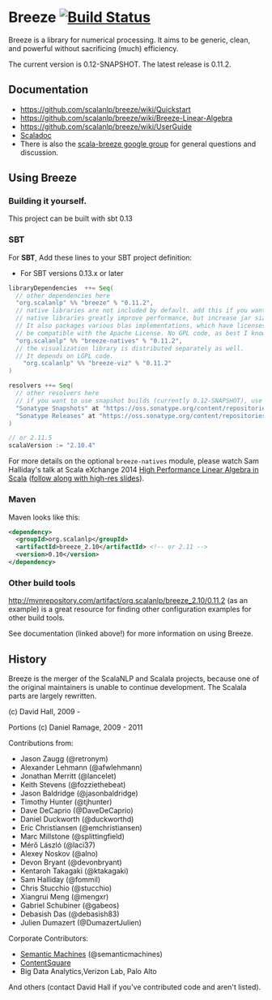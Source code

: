 # Breeze [![Build Status](https://travis-ci.org/scalanlp/breeze.png?branch=master)](https://travis-ci.org/scalanlp/breeze)

Breeze is a library for numerical processing. It aims to be generic, clean, and powerful without sacrificing (much) efficiency.

The current version is 0.12-SNAPSHOT. The latest release is 0.11.2.

## Documentation

* https://github.com/scalanlp/breeze/wiki/Quickstart
* https://github.com/scalanlp/breeze/wiki/Breeze-Linear-Algebra
* https://github.com/scalanlp/breeze/wiki/UserGuide
* [Scaladoc](http://www.scalanlp.org/api/breeze/)
* There is also the [scala-breeze google group](https://groups.google.com/forum/#!forum/scala-breeze) for general questions and discussion.

## Using Breeze

### Building it yourself.

This project can be built with sbt 0.13

### SBT

For **SBT**, Add these lines to your SBT project definition:

* For SBT versions 0.13.x or later

```scala
libraryDependencies  ++= Seq(
  // other dependencies here
  "org.scalanlp" %% "breeze" % "0.11.2",
  // native libraries are not included by default. add this if you want them (as of 0.7)
  // native libraries greatly improve performance, but increase jar sizes. 
  // It also packages various blas implementations, which have licenses that may or may not
  // be compatible with the Apache License. No GPL code, as best I know.
  "org.scalanlp" %% "breeze-natives" % "0.11.2",
  // the visualization library is distributed separately as well. 
  // It depends on LGPL code.
    "org.scalanlp" %% "breeze-viz" % "0.11.2"
)

resolvers ++= Seq(
  // other resolvers here
  // if you want to use snapshot builds (currently 0.12-SNAPSHOT), use this.
  "Sonatype Snapshots" at "https://oss.sonatype.org/content/repositories/snapshots/",
  "Sonatype Releases" at "https://oss.sonatype.org/content/repositories/releases/"
)

// or 2.11.5
scalaVersion := "2.10.4"
```

For more details on the optional `breeze-natives` module, please watch Sam Halliday's talk at Scala eXchange 2014 [High Performance Linear Algebra in Scala](https://skillsmatter.com/skillscasts/5849-high-performance-linear-algebra-in-scala) ([follow along with high-res slides](http://fommil.github.io/scalax14/#/)).


### Maven

Maven looks like this:

```xml
<dependency>
  <groupId>org.scalanlp</groupId>
  <artifactId>breeze_2.10</artifactId> <!-- or 2.11 -->
  <version>0.10</version>
</dependency>
```

### Other build tools

http://mvnrepository.com/artifact/org.scalanlp/breeze_2.10/0.11.2 (as an example) is a great resource for finding other configuration examples for other build tools.

See documentation (linked above!) for more information on using Breeze.

## History

Breeze is the merger of the ScalaNLP and Scalala projects, because one of the original maintainers is unable to continue development. The Scalala parts are largely rewritten.

(c) David Hall, 2009 -

Portions (c) Daniel Ramage, 2009 - 2011

Contributions from:

* Jason Zaugg (@retronym)
* Alexander Lehmann (@afwlehmann)
* Jonathan Merritt (@lancelet)
* Keith Stevens (@fozziethebeat)
* Jason Baldridge (@jasonbaldridge)
* Timothy Hunter (@tjhunter)
* Dave DeCaprio (@DaveDeCaprio)
* Daniel Duckworth (@duckworthd)
* Eric Christiansen (@emchristiansen)
* Marc Millstone (@splittingfield)
* Mérő László (@laci37)
* Alexey Noskov (@alno)
* Devon Bryant (@devonbryant)
* Kentaroh Takagaki (@ktakagaki)
* Sam Halliday (@fommil)
* Chris Stucchio (@stucchio)
* Xiangrui Meng (@mengxr)
* Gabriel Schubiner (@gabeos)
* Debasish Das (@debasish83)
* Julien Dumazert (@DumazertJulien)

Corporate Contributors:
* [Semantic Machines](http://www.semanticmachines.com/) (@semanticmachines)
* [ContentSquare](http://www.contentsquare.com/en/)
* Big Data Analytics,Verizon Lab, Palo Alto


And others (contact David Hall if you've contributed code and aren't listed).
